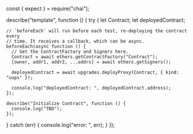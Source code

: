 const { expect } = require("chai");

describe("template", function () { try { let Contract; let deployedContract;

    // `beforeEach` will run before each test, re-deploying the contract every
    // time. It receives a callback, which can be async.
    beforeEach(async function () {
      // Get the ContractFactory and Signers here.
      Contract = await ethers.getContractFactory("Contract");
      [owner, addr1, addr2, ...addrs] = await ethers.getSigners();

      deployedContract = await upgrades.deployProxy(Contract, { kind: "uups" });

      console.log("deployedContract: ", deployedContract.address);
    });

    describe("Initialize Contract", function () {
      console.log("TBD");
    });

} catch (err) { console.log("error: ", err); } });

